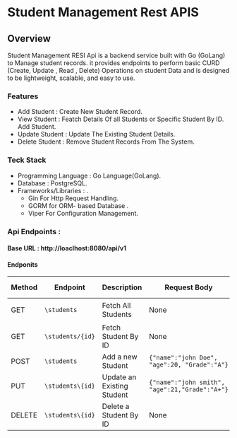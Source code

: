 # Student Management Rest APIS

## Overview

Student Management RESI Api is a backend service built with Go (GoLang) to Manage student records. it provides endpoints to perform basic CURD (Create, Update , Read , Delete) Operations on student Data and is designed to  be lightweight, scalable, and easy to use.

### Features
  -  Add Student    : Create New Student Record.             
  -  View Student   : Featch Details Of all Students or Specific Student By ID. Add Student.
  -  Update Student : Update The Existing Student Details.
  -  Delete Student : Remove Student Records From The System.

### Teck Stack
-   Programming Language : Go Language(GoLang).
-   Database : PostgreSQL.
-   Frameworks/Libraries : .
    -  Gin For Http Request Handling.
    -  GORM for ORM- based Database .
    -  Viper For Configuration Management.
 
###  Api Endpoints :
####  Base URL : http://loaclhost:8080/api/v1

#### Endponits 

  | Method   | Endpoint           | Description                 | Request Body                     |  Response (Success)                           |
  |----------|--------------------|-----------------------------|----------------------------------|-----------------------------------------------|
  | GET      |`\students`         | Fetch All Students          | None                             | `[{id , name , age , grade , created_at}]`    |
  | GET      |`\students/{id}`    | Fetch Student By ID         | None                             | `[{id , name , age, grade , created_at }]`    |
  | POST     |`\students`         | Add a new Student           | `{"name":"john Doe", "age":20, "Grade":"A"}`| `{"message":"student added"}`      |
  | PUT      |`\students\{id}`    | Update an Existing Student  | `{"name":"john smith", "age":21,"Grade":"A+"}`| `{"message":"Student Updated"}`  |
  | DELETE   |`\students\{id}`    | Delete a Student By ID      | None                             | `{"message":"student deleted"}`
  
